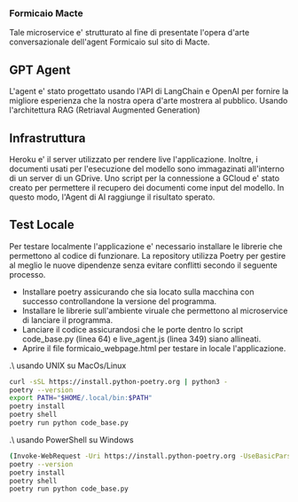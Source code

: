 ### Formicaio Macte

Tale microservice e' strutturato al fine di presentate l'opera d'arte conversazionale dell'agent Formicaio sul sito di Macte. 

## GPT Agent

L'agent e' stato progettato usando l'API di LangChain e OpenAI per fornire la migliore esperienza che la nostra opera d'arte mostrera al pubblico. Usando l'architettura RAG (Retriaval Augmented Generation) 

## Infrastruttura

Heroku e' il server utilizzato per rendere live l'applicazione. Inoltre, i documenti usati per l'esecuzione del modello sono immagazinati all'interno di un server di un GDrive. Uno script per la connessione a GCloud e' stato creato per permettere il recupero dei documenti come input del modello. In questo modo, l'Agent di AI raggiunge il risultato sperato.

## Test Locale

Per testare localmente l'applicazione e' necessario installare le librerie che permettono al codice di funzionare. La repository utilizza Poetry per gestire al meglio le nuove dipendenze senza evitare conflitti secondo il seguente processo.

- Installare poetry assicurando che sia locato sulla macchina con successo controllandone la versione del programma.
- Installare le librerie sull'ambiente viruale che permettono al microservice di lanciare il programma.
- Lanciare il codice assicurandosi che le porte dentro lo script code_base.py (linea 64) e live_agent.js (linea 349) siano allineati.
- Aprire il file formicaio_webpage.html per testare in locale l'applicazione.

.\ usando UNIX su MacOs/Linux
```bash
curl -sSL https://install.python-poetry.org | python3 -
poetry --version
export PATH="$HOME/.local/bin:$PATH"
poetry install
poetry shell
poetry run python code_base.py
```

.\ usando PowerShell su Windows
```bash
(Invoke-WebRequest -Uri https://install.python-poetry.org -UseBasicParsing).Content | python -
poetry --version
poetry install
poetry shell
poetry run python code_base.py
```


